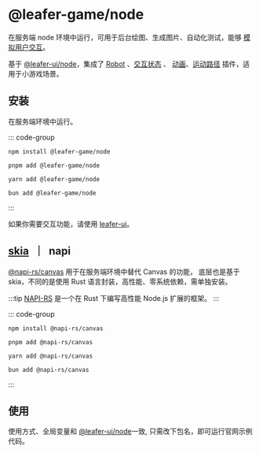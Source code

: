 # @leafer-game/node

在服务端 node 环境中运行，可用于后台绘图、生成图片、自动化测试，能够 [模拟用户交互](/reference/event/simulation.md)。

基于 [@leafer-ui/node](/guide/install/ui/node/start.md)，集成了 [Robot](/plugin/in/robot/) 、[交互状态](/plugin/in/state/) 、 [动画](/plugin/in/animate/)、[运动路径](/plugin/in/motion-path/) 插件，适用于小游戏场景。

## 安装

在服务端环境中运行。

::: code-group

```sh[npm]
npm install @leafer-game/node
```

```sh[pnpm]
pnpm add @leafer-game/node
```

```sh[yarn]
yarn add @leafer-game/node
```

```sh[bun]
bun add @leafer-game/node
```

:::

如果你需要交互功能，请使用 [leafer-ui](/guide/install/ui/node/napi.md)。

## [skia](./start.md#skia-napi) &nbsp;｜&nbsp; napi

[@napi-rs/canvas](https://www.npmjs.com/package/@napi-rs/canvas) 用于在服务端环境中替代 Canvas 的功能， 底层也是基于 skia，不同的是使用 Rust 语言封装，高性能、零系统依赖，需单独安装。

:::tip
[NAPI-RS](https://napi.rs) 是一个在 Rust 下编写高性能 Node.js 扩展的框架。
:::

::: code-group

```sh[npm]
npm install @napi-rs/canvas
```

```sh[pnpm]
pnpm add @napi-rs/canvas
```

```sh[yarn]
yarn add @napi-rs/canvas
```

```sh[bun]
bun add @napi-rs/canvas
```

:::

## 使用

使用方式、全局变量和 [@leafer-ui/node](/guide/install/ui/node/napi.md)一致, 只需改下包名，即可运行官网示例代码。
